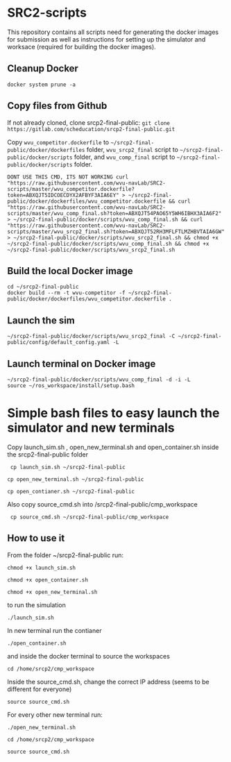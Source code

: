 # SRC2-scripts
This repository contains all scripts need for generating the docker images for submission as well as instructions for setting up the simulator and worksace (required for building the docker images).


## Cleanup Docker
```
docker system prune -a
```
 
## Copy files from Github
If not already cloned, clone srcp2-final-public:
`git clone https://gitlab.com/scheducation/srcp2-final-public.git`

Copy `wvu_competitor.dockerfile` to `~/srcp2-final-public/docker/dockerfiles` folder, `wvu_srcp2_final` script to `~/srcp2-final-public/docker/scripts` folder, and `wvu_comp_final` script to `~/srcp2-final-public/docker/scripts` folder.

```
DONT USE THIS CMD, ITS NOT WORKING curl "https://raw.githubusercontent.com/wvu-navLab/SRC2-scripts/master/wvu_competitor.dockerfile?token=ABXQJT5IDCOECDYX2AFBYF3AIA6EY" > ~/srcp2-final-public/docker/dockerfiles/wvu_competitor.dockerfile && curl "https://raw.githubusercontent.com/wvu-navLab/SRC2-scripts/master/wvu_comp_final.sh?token=ABXQJT54PAO65Y5WH6IBHX3AIA6F2" > ~/srcp2-final-public/docker/scripts/wvu_comp_final.sh && curl "https://raw.githubusercontent.com/wvu-navLab/SRC2-scripts/master/wvu_srcp2_final.sh?token=ABXQJT52RH3MFLFTLMZHBVTAIA6GW" > ~/srcp2-final-public/docker/scripts/wvu_srcp2_final.sh && chmod +x ~/srcp2-final-public/docker/scripts/wvu_comp_final.sh && chmod +x ~/srcp2-final-public/docker/scripts/wvu_srcp2_final.sh
```


## Build the local Docker image

```
cd ~/srcp2-final-public
docker build --rm -t wvu-competitor -f ~/srcp2-final-public/docker/dockerfiles/wvu_competitor.dockerfile .
```

## Launch the sim

```
~/srcp2-final-public/docker/scripts/wvu_srcp2_final -C ~/srcp2-final-public/config/default_config.yaml -L
```

## Launch terminal on Docker image
```
~/srcp2-final-public/docker/scripts/wvu_comp_final -d -i -L
source ~/ros_workspace/install/setup.bash
```
# Simple bash files to easy launch the simulator and new terminals
Copy launch_sim.sh , open_new_terminal.sh and open_container.sh inside the srcp2-final-public folder

```
 cp launch_sim.sh ~/srcp2-final-public
 ```
 ```
 cp open_new_terminal.sh ~/srcp2-final-public
```
```
cp open_contianer.sh ~/srcp2-final-public
```
Also copy source_cmd.sh into /srcp2-final-public/cmp_workspace
```
 cp source_cmd.sh ~/srcp2-final-public/cmp_workspace
 ```
## How to use it
From the folder ~/srcp2-final-public
run:
```
chmod +x launch_sim.sh
```
```
chmod +x open_container.sh
```
```
chmod +x open_new_terminal.sh
```

to run the simulation
```
./launch_sim.sh
```
In new terminal run the contianer
```
./open_container.sh
```
and inside the docker terminal to source the workspaces
```
cd /home/srcp2/cmp_workspace
```
Inside the source_cmd.sh, change the correct IP address (seems to be different for everyone)
```
source source_cmd.sh
```
For every other new terminal run:
```
./open_new_terminal.sh
```
```
cd /home/srcp2/cmp_workspace
```
```
source source_cmd.sh
```
